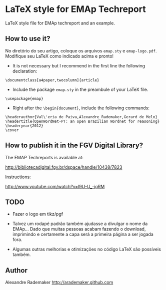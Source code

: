 
# LaTeX style for EMAp Techreport

LaTeX style file for EMAp techreport and an example.

## How to use it?

No diretório do seu artigo, coloque os arquivos ```emap.sty``` e
```emap-logo.pdf```. Modifique seu LaTeX como indicado acima e
pronto!

- It is not necessary but I recommend in the first line the following
  declaration:

```
\documentclass[a4paper,twocolumn]{article}
```

- Include the package ```emap.sty``` in the preambule of your LaTeX
  file.

```
\usepackage{emap}
```

- Right after the ```\begin{document}```, include the following
  commands:

```
\headerauthor{Val\'eria de Paiva,Alexandre Rademaker,Gerard de Melo}
\headertitle{OpenWordNet-PT: an open Brazilian Wordnet for reasoning}
\headeryear{2012}
\cover
```

## How to publish it in the FGV Digital Library? 

The EMAP Techreports is available at:

http://bibliotecadigital.fgv.br/dspace/handle/10438/7823

Instructions:

http://www.youtube.com/watch?v=l9U-U_-jqRM

## TODO

- Fazer o logo em tikz/pgf

- Talvez um rodapé padrão também ajudasse a divulgar o nome da
  EMAp... Dado que muitas pessoas acabam fazendo o download,
  imprimindo e certamente a capa será a primeira página a ser jogada
  fora.

- Algumas outras melhorias e otimizações no código LaTeX são possíveis
  também.


## Author

Alexandre Rademaker
http://arademaker.github.com
